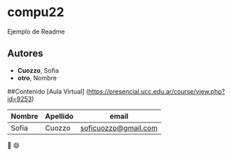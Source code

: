 # compu22
Ejemplo de Readme
## Autores
- **Cuozzo**, Sofia
- **otro**, Nombre

##Contenido
[Aula Virtual] (https://presencial.ucc.edu.ar/course/view.php?id=9253)

| Nombre | Apellido | email |
|--------|----------|-------|
| Sofia  | Cuozzo   | soficuozzo@gmail.com |

:star_struck:
:smile: